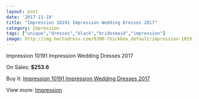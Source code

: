 ```yaml
---
layout: post
date: '2017-11-19'
title: "Impression 10191 Impression Wedding Dresses 2017"
category: Impression
tags: ["unique","dresses","black","bridesmaid","impression"]
image: http://img.hectodress.com/8390-thickbox_default/impression-10191-impression-wedding-dresses-2013.jpg
---
```

Impression 10191 Impression Wedding Dresses 2017

On Sales: **$253.6**
<a href="https://www.hectodress.com/impression/4273-impression-10191-impression-wedding-dresses-2013.html"><amp-img layout="responsive" width="600" height="600" src="//img.hectodress.com/8390-thickbox_default/impression-10191-impression-wedding-dresses-2013.jpg" alt="Impression 10191 Impression Wedding Dresses 2017 0" /></a>
<a href="https://www.hectodress.com/impression/4273-impression-10191-impression-wedding-dresses-2013.html"><amp-img layout="responsive" width="600" height="600" src="//img.hectodress.com/8392-thickbox_default/impression-10191-impression-wedding-dresses-2013.jpg" alt="Impression 10191 Impression Wedding Dresses 2017 1" /></a>
<a href="https://www.hectodress.com/impression/4273-impression-10191-impression-wedding-dresses-2013.html"><amp-img layout="responsive" width="600" height="600" src="//img.hectodress.com/8391-thickbox_default/impression-10191-impression-wedding-dresses-2013.jpg" alt="Impression 10191 Impression Wedding Dresses 2017 2" /></a>

Buy it: [Impression 10191 Impression Wedding Dresses 2017](https://www.hectodress.com/impression/4273-impression-10191-impression-wedding-dresses-2013.html "Impression 10191 Impression Wedding Dresses 2017")

View more: [Impression](https://www.hectodress.com/48-impression "Impression")